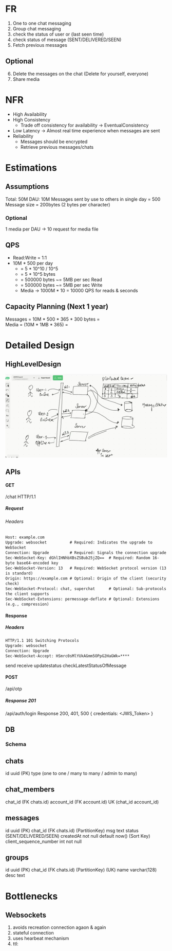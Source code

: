 # FR
1. One to one chat messaging
2. Group chat messaging
3. check the status of user or (last seen time)
4. check status of message (SENT/DELIVERED/SEEN)
5. Fetch previous messages
## Optional
6. Delete the messages on the chat (Delete for yourself, everyone)
7. Share media

# NFR
- High Availability
- High Consistency
    - Trade off consistency for availability -> EventualConsistency
- Low Latency -> Almost real time experience when messages are sent
- Reliability
  - Messages should be encrypted
  - Retrieve previous messages/chats

# Estimations
## Assumptions
Total: 50M
DAU: 10M 
Messages sent by use to others in single day = 500
Message size = 200bytes (2 bytes per character)
### Optional
1 media per DAU -> 10 request for media file

## QPS
- Read:Write = 1:1
- 10M * 500 per day 
  - = 5 * 10^10 / 10^5
  - = 5 * 10^5 bytes
  - = 500000 bytes ~= 5MB per sec Read
  - = 500000 bytes ~= 5MB per sec Write
  - Media -> 1000M * 10 = 10000 QPS for reads & seconds
## Capacity Planning (Next 1 year)
Messages = 10M * 500 * 365 * 300 bytes =  
Media = (10M * 1MB * 365) = 

# Detailed Design
## HighLevelDesign
![Messaging-HLD.png](HLD-Chat.png)

## APIs
#### GET
/chat HTTP/1.1
##### Request
###### Headers
    Host: example.com
    Upgrade: websocket          # Required: Indicates the upgrade to WebSocket
    Connection: Upgrade         # Required: Signals the connection upgrade
    Sec-WebSocket-Key: dGhlIHNhbXBsZSBub25jZQ==  # Required: Random 16-byte base64-encoded key
    Sec-WebSocket-Version: 13   # Required: WebSocket protocol version (13 is standard)
    Origin: https://example.com # Optional: Origin of the client (security check)
    Sec-WebSocket-Protocol: chat, superchat      # Optional: Sub-protocols the client supports
    Sec-WebSocket-Extensions: permessage-deflate # Optional: Extensions (e.g., compression)
#### Response
##### Headers
    HTTP/1.1 101 Switching Protocols
    Upgrade: websocket
    Connection: Upgrade
    Sec-WebSocket-Accept: HSmrc0sMlYUkAGmm5OPpG2HaGWk=****

send
receive
updatestatus
checkLatestStatusOfMessage


#### POST 
/api/otp
##### Response 201
/api/auth/login
Response 200, 401, 500 {
    credentials: <JWS_Token>
}

## DB
### Schema
chats
-----
id uuid (PK)
type (one to one / many to many / admin to many)

chat_members
------------
chat_id (FK chats.id)
account_id (FK account.id)
UK (chat_id account_id)


messages
--------
id uuid (PK)
chat_id (FK chats.id) (PartitionKey)
msg text
status (SENT/DELIVERED/SEEN)
createdAt not null default now() (Sort Key)
client_sequence_number int not null


groups
------
id uuid (PK)
chat_id (FK chats.id) (PartitionKey) (UK)
name varchar(128)
desc text


# Bottlenecks
## Websockets
1. avoids recreation connection agaon & again
2. stateful connection
3. uses hearbeat mechanism 
4. ttl: 